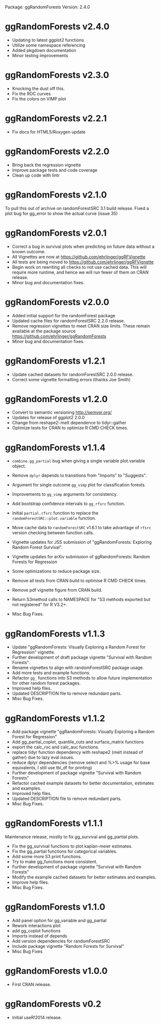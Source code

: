 Package: ggRandomForests
Version: 2.4.0

ggRandomForests v2.4.0
=====================
* Updating to latest ggplot2 functions
* Utilize some namespace referencing
* Added pkgdown documentation
* Minor testing improvements

ggRandomForests v2.3.0
=====================
* Knocking the dust off this.
* Fix the ROC curves
* Fix the colors on VIMP plot

ggRandomForests v2.2.1
=====================
* Fix docs for HTML5/Roxygen update

ggRandomForests v2.2.0
=====================
* Bring back the regression vignette
* Improve package tests and code coverage
* Clean up code with lintr

ggRandomForests v2.1.0
=====================
To pull this out of archive on randomForestSRC 3.1 build release.
Fixed a plot bug for gg_error to show the actual curve (issue 35)

ggRandomForests v2.0.1
======================
* Correct a bug in survival plots when predicting on future data without a known outcome.
* All Vignettes are now at https://github.com/ehrlinger/ggRFVignette
* All tests are being moved to https://github.com/ehrlinger/ggRFVignette
* Begin work on rewriting all checks to not use cached data. 
  This will require more runtime, and hence we will run fewer of them on CRAN release. 
* Minor bug and documentation fixes.

ggRandomForests v2.0.0
======================
* Added initial support for the randomForest package
* Updated cache files for randomForestSRC 2.2.0 release.
* Remove regression vignettes to meet CRAN size limits. These remain available at the package source https://github.com/ehrlinger/ggRandomForests
* Minor bug and documentation fixes.

ggRandomForests v1.2.1
======================
* Update cached datasets for randomForestSRC 2.0.0 release. 
* Correct some vignette formatting errors (thanks Joe Smith)

ggRandomForests v1.2.0
======================
* Convert to semantic versioning http://semver.org/
* Updates for release of ggplot2 2.0.0
* Change from reshape2::melt dependence to tidyr::gather
* Optimize tests for CRAN to optimize R CMD CHECK times.


ggRandomForests v1.1.4
======================
* `combine.gg_partial` bug when giving a single variable plot.variable object.
* Remove `dplyr` depends to transitions from "Imports" to "Suggests".
* Argument for single outcome `gg_vimp` plot for classification forests.
* Improvements to `gg_vimp` arguments for consistency.
* Add bootstrap confidence intervals to `gg_rfsrc` function.
* Initial `partial.rfsrc` function to replace the `randomForestSRC::plot.variable` function.
* Move cache data to `randomForestSRC` v1.6.1 to take advantage of `rfsrc` version checking between function calls.

* Vignette updates for JSS submission of "ggRandomForests: Exploring Random Forest Survival".
* Vignette updates for arXiv submission of ggRandomForests: Random Forests for Regression

* Some optimizations to reduce package size.
* Remove all tests from CRAN build to optimise R CMD CHECK times.
* Remove pdf vignette figure from CRAN build.
* Return S3method calls to NAMESPACE for "S3 methods exported but not registered" for R V3.2+.
  
* Misc Bug Fixes.

ggRandomForests v1.1.3
======================
* Update "ggRandomForests: Visually Exploring a Random Forest for Regression" vignette.
* Further development of draft package vignette "Survival with Random Forests". 
* Rename vignettes to align with randomForestSRC package usage.
* Add more tests and example functions.
* Refactor `gg_` functions into S3 methods to allow future implementation for other random forest packages.
* Improved help files.
* Updated DESCRIPTION file to remove redundant parts.
* Misc Bug Fixes.

ggRandomForests v1.1.2
======================
* Add package vignette "ggRandomForests: Visually Exploring a Random Forest for Regression"
* Add gg_partial_coplot, quantile_cuts and surface_matrix functions
* export the calc_roc and calc_auc functions.
* replace tidyr function dependency with reshape2 (melt instead of gather) due to lazy eval issues.
* reduce dplyr dependencies (remove select and %>% usage for base equivalents, I still use tbl_df for printing)
* Further development of package vignette "Survival with Random Forests" 
* Refactor cached example datasets for better documentation, estimates and examples.
* Improved help files.
* Updated DESCRIPTION file to remove redundant parts.
* Misc Bug Fixes.


ggRandomForests v1.1.1
======================
Maintenance release, mostly to fix gg_survival and gg_partial plots.
* Fix the gg_survival functions to plot kaplan-meier estimates.
* Fix the gg_partial functions for categorical variables.
* Add some more S3 print functions.
* Try to make gg_functions more consistent.
* Further development of package vignette "Survival with Random Forests" 
* Modify the example cached datasets for better estimates and examples.
* Improve help files.
* Misc Bug Fixes.


ggRandomForests v1.1.0
======================
* Add panel option for gg_variable and gg_partial
* Rework interactions plot
* add gg_coplot functions
* Imports instead of depends
* Add version dependencies for randomForestSRC
* Include package vignette "Random Forests for Survival" 
* Misc Bug Fixes

ggRandomForests v1.0.0
======================
* First CRAN release.

ggRandomForests v0.2
======================
* Initial useR!2014 release. 
